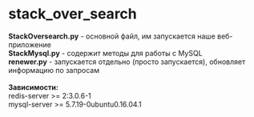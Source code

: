 # stack_over_search
**StackOversearch.py** - основной файл, им запускается наше веб-приложение <br />
**StackMysql.py** - содержит методы для работы с MySQL <br />
**renewer.py** - запускается отдельно (просто запускается), обновляет информацию по запросам <br />
<br /> 
**Зависимости:** <br />
redis-server >= 2:3.0.6-1 <br />
mysql-server >= 5.7.19-0ubuntu0.16.04.1
